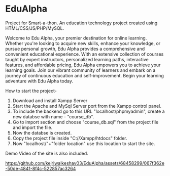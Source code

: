 # EduAlpha
Project for Smart-a-thon. An education technology project created using HTML/CSS/JS/PHP/MySQL.

Welcome to Edu Alpha, your premier destination for online learning. Whether you're looking to acquire new skills, enhance your knowledge, or pursue personal growth, Edu Alpha provides a comprehensive and convenient educational experience. With an extensive collection of courses taught by expert instructors, personalized learning paths, interactive features, and affordable pricing, Edu Alpha empowers you to achieve your learning goals. Join our vibrant community of learners and embark on a journey of continuous education and self-improvement. Begin your learning adventure with Edu Alpha today.

How to start the project-
1. Download and install Xampp Server
2. Start the Apache and MySql Server port from the Xampp control panel.
3. To include the backend go to this URL "localhost/phpmyadmin", create a new databse with name - "course_db".
4. Go to import section and choose "course_db.sql" from the project file and import the file.
5. Now the databse is created.
6. Copy the project file inside "C://Xampp/htdocs" folder.
7. Now "localhost/"+"folder location" use this location to start the site.

Demo Video of the site is also included.

https://github.com/kejriwalkeshav03/EduAlpha/assets/68458299/067f362e-50de-4841-8f4c-522857ac3264

